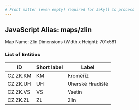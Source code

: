 ```yaml
---
# Front matter (even empty) required for Jekyll to process
---
```


## JavaScript Alias: maps/zlin

Map Name: Zlin
Dimensions (Width x Height): 701x581





### List of Entities

ID | Short label | Label
---|---|---|
CZ.ZK.KM|KM|Kroměříž
CZ.ZK.UH|UH|Uherské Hradiště
CZ.ZK.VS|VS|Vsetín
CZ.ZK.ZL|ZL|Zlín

